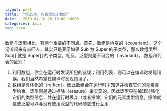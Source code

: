 ```yaml
---
layout: post
title:  "第25条：列表优先于数组"
date:   2018-04-10 20:13:00 +0800
categories: Java
tag: Java
---
```



数组与泛型相比，有两个重要的不同点。首先，数组是协变的（covariant）。这个词听起来有点吓人，其实只是表示如果 Sub 为 Super 的子类型，那么数组类型 Sub[] 就是 Super[] 的子类型。相反，泛型则是不可变的（invariant）。
数组和列表的区别：
1. 利用数组，你会在运行时发现所犯的错误；利用列表，则可以在编译时发现错误。我们当然希望在编译时发现错误了。
2. 数组是具体化的（reified）。因此数组会在运行时才知道并检查它们的元素类型约束。泛型则是通过擦除（erasure）来实现的。因此泛型只在编译时强化它们的类型信息，并在运行时丢弃（或者擦除）它们的元素类型信息。擦除就是使泛型可以与没有使用泛型的代码随意进行互用.